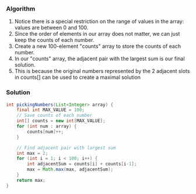### Algorithm

1. Notice there is a special restriction on the range of values in the array: values are between 0 and 100.
1. Since the order of elements in our array does not matter, we can just keep the counts of each number.
1. Create a new 100-element "counts" array to store the counts of each number.
1. In our "counts" array, the adjacent pair with the largest sum is our final solution.
1. This is because the original numbers represented by the 2 adjacent slots in counts[] can be used to create a maximal solution

### Solution

```java
int pickingNumbers(List<Integer> array) {
    final int MAX_VALUE = 100;
    // Save counts of each number
    int[] counts = new int[MAX_VALUE];
    for (int num : array) {
        counts[num]++;
    }

    // Find adjacent pair with largest sum
    int max = 2;
    for (int i = 1; i < 100; i++) {
        int adjacentSum = counts[i] + counts[i-1];
        max = Math.max(max, adjacentSum);
    }
    return max;
}
```
